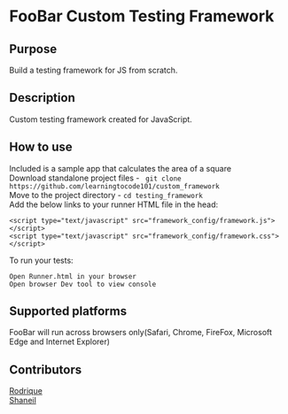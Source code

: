 # FooBar Custom Testing Framework

## Purpose
Build a testing framework for JS from scratch.

## Description
Custom testing framework created for JavaScript.

## How to use
Included is a sample app that calculates the area of a square   
Download standalone project files - ``` git clone https://github.com/learningtocode101/custom_framework```  
Move to the project directory - ```cd testing_framework```  
Add the below links to your runner HTML file in the head:    

```
<script type="text/javascript" src="framework_config/framework.js"></script>
<script type="text/javascript" src="framework_config/framework.css"></script>
```  
To run your tests:
```
Open Runner.html in your browser  
Open browser Dev tool to view console
```
## Supported platforms
FooBar will run across browsers only(Safari, Chrome, FireFox, Microsoft Edge and Internet Explorer)

## Contributors
[Rodrique](https://github.com/Rodrigue-K)  
[Shaneil](https://github.com/learningtocode101)
